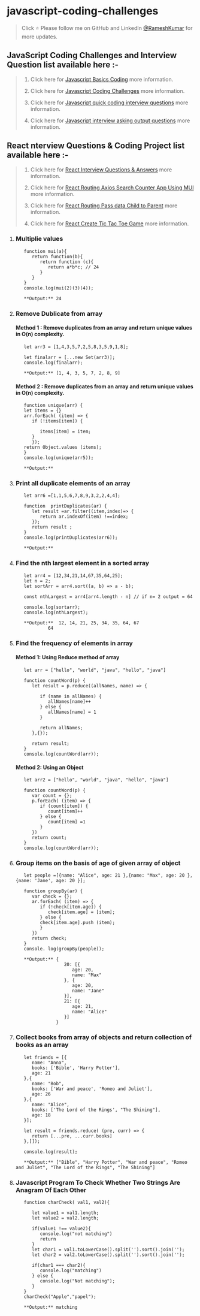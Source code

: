# javascript-coding-challenges

   > Click :star: Please follow me on GitHub and LinkedIn [@RameshKumar](https://www.linkedin.com/in/ramesh-kumar-choudhary/) for more updates.


   ## JavaScript Coding Challenges and Interview Question list available here :-

   >1. Click here for [Javascript Basics Coding](https://github.com/rseetech/javascript-basics) more information.
   >  
   >2. Click here for [Javascript Coding Challenges](https://github.com/rseetech/javascript-coding-challenges) more information.
   >
   >3. Click here for [Javascript quick coding interview questions](https://github.com/rseetech/javascript-quick-coding-interview-questions) more information. 
   >
   >3. Click here for [Javascript interview asking output questions](https://github.com/rseetech/javascript-interview-asking-output-questions) more information. 

   ## React nterview Questions & Coding Project list available here :-

   >1. Click here for [React Interview Questions & Answers](https://github.com/rseetech/React-interview-questions) more information.
   >
   >2. Click here for [React Routing Axios Search Counter App Using MUI](https://github.com/rseetech/react-routing-axios-search-counter-app-using-mui) more information.
   >
   >3. Click here for [React Routing Pass data Child to Parent](https://github.com/rseetech/react-router-axios-pass-data-child-to-parent) more information.
   >
   >4. Click here for [React Create Tic Tac Toe Game](https://github.com/rseetech/react-create-tic-tac-toe-game) more information.

1. ### Multiplie values 
   
   ```
      function mui(a){
         return function(b){
            return function (c){
               return a*b*c; // 24
            }
         }
      }
      console.log(mui(2)(3)(4));

      **Output:** 24
   ```

2. ### Remove Dublicate from array

   #### Method 1 : Remove duplicates from an array and return unique values in O(n) complexity.
      ```
         let arr3 = [1,4,3,5,7,2,5,8,3,5,9,1,8];

         let finalarr = [...new Set(arr3)];
         console.log(finalarr);

         **Output:** [1, 4, 3, 5, 7, 2, 8, 9]

      ```

   #### Method 2 : Remove duplicates from an array and return unique values in O(n) complexity.
      ```
         function unique(arr) {
         let items = {}
         arr.forEach( (item) => {
            if (!items[item]) {

               items[item] = item;
            }
            });	
         return Object.values (items);
         }
         console.log(unique(arr5));

         **Output:** 
      ```

1. ### Print all duplicate elements of an array

   ```
      let arr6 =[1,1,5,6,7,8,9,3,2,2,4,4];

      function  printDuplicates(ar) {
         let result =ar.filter((item,index)=> {
            return ar.indexOf(item) !==index;
         });
         return result ;
      }
      console.log(printDuplicates(arr6));

      **Output:** 
   ```

3. ### Find the nth largest element in a sorted array
   ```
      let arr4 = [12,34,21,14,67,35,64,25];
      let n = 2;
      let sortArr = arr4.sort((a, b) => a - b);

      const nthLargest = arr4[arr4.length - n] // if n= 2 output = 64

      console.log(sortarr);
      console.log(nthLargest);

      **Output:**  12, 14, 21, 25, 34, 35, 64, 67
               64 
   ```

1. ### Find the frequency of elements in array

   #### Method 1: Using Reduce method of array

      ```
         let arr = ["hello", "world", "java", "hello", "java"]

         function countWord(p) {
            let result = p.reduce((allNames, name) => {

               if (name in allNames) {
                  allNames[name]++
               } else {
                  allNames[name] = 1
               }

               return allNames;
            },{});

            return result;
         }
         console.log(countWord(arr));

      ```

   #### Method 2: Using an Object

      ```
         let arr2 = ["hello", "world", "java", "hello", "java"]

         function countWord(p) {
            var count = {};
            p.forEach( (item) => {
               if (count[item]) {
                  count[item]++
               } else {
                  count[item] =1
               }
            })
            return count;
         }
         console.log(countWord(arr));

      ```

1. ### Group items on the basis of age of given array of object

   ```
      let people =[{name: "Alice", age: 21 },{name: "Max", age: 20 },{name: 'Jane', age: 20 }];

      function groupBy(ar) {
         var check = {};
         ar.forEach( (item) => {
            if (!check[item.age]) {
               check[item.age] = [item];
            } else {
            check[item.age].push (item);
            }
         })
         return check;
      }
      console. log(groupBy(people));
      
      **Output:** {
                     20: [{
                        age: 20,
                        name: "Max"
                     }, {
                        age: 20,
                        name: "Jane"
                     }],
                     21: [{
                        age: 21,
                        name: "Alice"
                     }]
                  }
   ```

1. ### Collect books from array of objects and return collection of books as an array

   ```
      let friends = [{
         name: "Anna",
         books: ['Bible', 'Harry Potter'],
         age: 21
      },{
         name: "Bob",
         books: ['War and peace', 'Romeo and Juliet'],
         age: 26
      },{
         name: "Alice",
         books: ['The Lord of the Rings', "The Shining"],
         age: 18
      }];

      let result = friends.reduce( (pre, curr) => {
         return [...pre, ...curr.books]
      },[]);

      console.log(result);

      **Output:** ["Bible", "Harry Potter", "War and peace", "Romeo and Juliet", "The Lord of the Rings", "The Shining"]
   ```

1. ### Javascript Program To Check Whether Two Strings Are Anagram Of Each Other

   ```
      function charCheck( val1, val2){
   
         let value1 = val1.length;
         let value2 = val2.length;
         
         if(value1 !== value2){
            console.log("not matching")
            return
         }
         let char1 = val1.toLowerCase().split('').sort().join('');
         let char2 = val2.toLowerCase().split('').sort().join('');
         
         if(char1 === char2){
            console.log("matching")
         } else {
            console.log("Not matching");
         }
      }
      charCheck("Apple","papel");

      **Output:** matching

   ```
   
